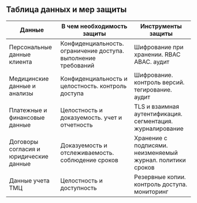 ## Таблица данных и мер защиты

| Данные | В чем необходимость защиты | Инструменты защиты |
| --- | --- | --- |
| Персональные данные клиента | Конфиденциальность. ограничение доступа. выполнение требований | Шифрование при хранении. RBAC ABAC. аудит |
| Медицинские данные и анализы | Конфиденциальность и целостность. контроль доступа | Шифрование. контроль версий. тегирование. аудит |
| Платежные и финансовые данные | Целостность и доказуемость. учет и отчетность | TLS и взаимная аутентификация. сегментация. журналирование |
| Договоры согласия и юридические данные | Доказуемость и отслеживаемость. соблюдение сроков | Хранение с подписями. неизменяемый журнал. политики сроков |
| Данные учета ТМЦ | Целостность и доступность | Резервные копии. контроль доступа. мониторинг |


